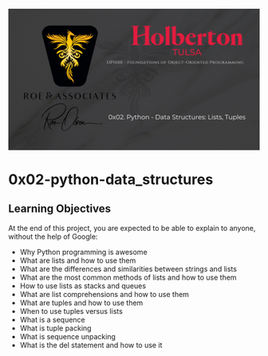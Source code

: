 ![0x02. Python - Data Structures: Lists, Tuples](https://github.com/ronroeandassociates/assets/blob/master/images/0x02_python_data_structure_list_tuples_banner.png)

# 0x02-python-data_structures

## Learning Objectives

At the end of this project, you are expected to be able to explain to anyone, without the help of Google:

- Why Python programming is awesome
- What are lists and how to use them
- What are the differences and similarities between strings and lists
- What are the most common methods of lists and how to use them
- How to use lists as stacks and queues
- What are list comprehensions and how to use them
- What are tuples and how to use them
- When to use tuples versus lists
- What is a sequence
- What is tuple packing
- What is sequence unpacking
- What is the del statement and how to use it
